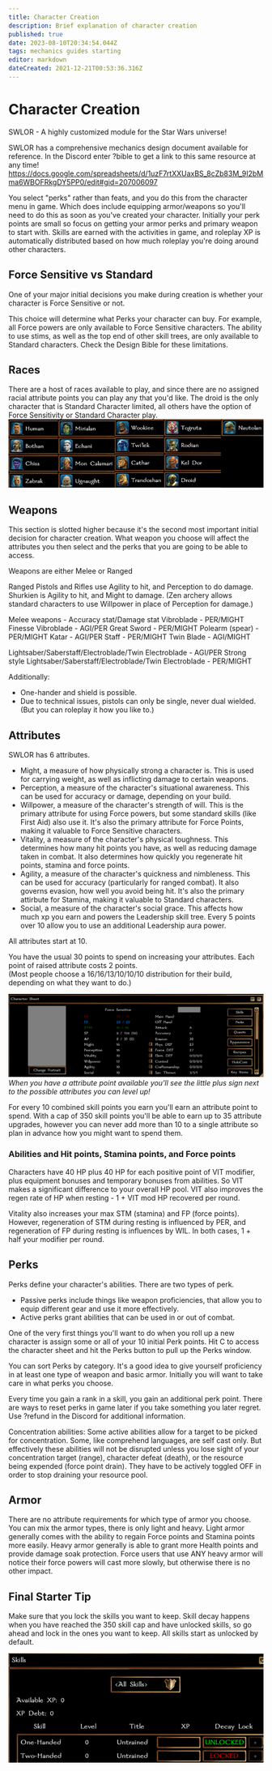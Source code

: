 ```yaml
---
title: Character Creation
description: Brief explanation of character creation
published: true
date: 2023-08-10T20:34:54.044Z
tags: mechanics guides starting
editor: markdown
dateCreated: 2021-12-21T00:53:36.316Z
---
```


# Character Creation
SWLOR - A highly customized module for the Star Wars universe!

SWLOR has a comprehensive mechanics design document available for reference. In the Discord enter ?bible to get a link to this same resource at any time!
https://docs.google.com/spreadsheets/d/1uzF7rtXXUaxBS_8cZb83M_9I2bMma6WBOFRkgDY5PP0/edit#gid=207006097

You select "perks" rather than feats, and you do this from the character menu in game. Which does include equipping armor/weapons so you'll need to do this as soon as you've created your character. Initially your perk points are small so focus on getting your armor perks and primary weapon to start with. Skills are earned with the activities in game, and roleplay XP is automatically distributed based on how much roleplay you're doing around other characters.

## Force Sensitive vs Standard
One of your major initial decisions you make during creation is whether your character is Force Sensitive or not.

This choice will determine what Perks your character can buy. For example, all Force powers are only available to Force Sensitive characters. The ability to use stims, as well as the top end of other skill trees, are only available to Standard characters. Check the Design Bible for these limitations. 

## Races
There are a host of races available to play, and since there are no assigned racial attribute points you can play any that you'd like.
The droid is the only character that is Standard Character limited, all others have the option of Force Sensitivity or Standard Character play.
![racesavail1.png](/racesavail1.png)

## Weapons
This section is slotted higher because it's the second most important initial decision for character creation. What weapon you choose will affect the attributes you then select and the perks that you are going to be able to access.

Weapons are either Melee or Ranged

Ranged
Pistols and Rifles use Agility to hit, and Perception to do damage. 
Shurkien is Agility to hit, and Might to damage.
(Zen archery allows standard characters to use Willpower in place of Perception for damage.)

Melee weapons - Accuracy stat/Damage stat
Vibroblade - PER/MIGHT
Finesse Vibroblade - AGI/PER
Great Sword - PER/MIGHT
Polearm (spear) - PER/MIGHT
Katar - AGI/PER
Staff - PER/MIGHT
Twin Blade - AGI/MIGHT

Lightsaber/Saberstaff/Electroblade/Twin Electroblade - AGI/PER
Strong style Lightsaber/Saberstaff/Electroblade/Twin Electroblade - PER/MIGHT

Additionally:
- One-hander and shield is possible.
- Due to technical issues, pistols can only be single, never dual wielded. (But you can roleplay it how you like to.)

## Attributes
SWLOR has 6 attributes.
* Might, a measure of how physically strong a character is.  This is used for carrying weight, as well as inflicting damage to certain weapons.  
* Perception, a measure of the character's situational awareness.  This can be used for accuracy or damage, depending on your build.  
* Willpower, a measure of the character's strength of will.  This is the primary attribute for using Force powers, but some standard skills (like First Aid) also use it.  It's also the primary attribute for Force Points, making it valuable to Force Sensitive characters.
* Vitality, a measure of the character's physical toughness.  This determines how many hit points you have, as well as reducing damage taken in combat.  It also determines how quickly you regenerate hit points, stamina and force points.
* Agility, a measure of the character's quickness and nimbleness.  This can be used for accuracy (particularly for ranged combat).  It also governs evasion, how well you avoid being hit.  It's also the primary attirbute for Stamina, making it valuable to Standard characters.  
* Social, a measure of the character's social grace.  This affects how much xp you earn and powers the Leadership skill tree.  Every 5 points over 10 allow you to use an additional Leadership aura power. 

All attributes start at 10.

You have the usual 30 points to spend on increasing your attributes.  Each point of raised attribute costs 2 points.  
(Most people choose a 16/16/13/10/10/10 distribution for their build, depending on what they want to do.)

![charactersheet1.png](/charactersheet1.png)
*When you have a attribute point available you'll see the little plus sign next to the possible attributes you can level up!*

For every 10 combined skill points you earn you'll earn an attribute point to spend. With a cap of 350 skill points you'll be able to earn up to 35 attribute upgrades, however you can never add more than 10 to a single attribute so plan in advance how you might want to spend them.

### Abilities and Hit points, Stamina points, and Force points
Characters have 40 HP plus 40 HP for each positive point of VIT modifier, plus equipment bonuses and temporary bonuses from abilities.  So VIT makes a significant difference to your overall HP pool.  VIT also improves the regen rate of HP when resting - 1 + VIT mod HP recovered per round.

Vitality also increases your max STM (stamina) and FP (force points). However, regeneration of STM during resting is influenced by PER, and regeneration of FP during resting is influences by WIL. In both cases, 1 + half your modifier per round. 

## Perks
Perks define your character's abilities.  There are two types of perk.
* Passive perks include things like weapon proficiencies, that allow you to equip different gear and use it more effectively.
* Active perks grant abilities that can be used in or out of combat.

One of the very first things you'll want to do when you roll up a new character is assign some or all of your 10 initial Perk points.  Hit C to access the character sheet and hit the Perks button to pull up the Perks window.

You can sort Perks by category.  It's a good idea to give yourself proficiency in at least one type of weapon and basic armor. Initially you will want to take care in what perks you choose.

Every time you gain a rank in a skill, you gain an additional perk point. There are ways to reset perks in game later if you take something you later regret. Use ?refund in the Discord for additional information. 

Concentration abilities:
Some active abilities allow for a target to be picked for concentration. Some, like comprehend languages, are self cast only. But effectively these abilities will not be disrupted unless you lose sight of your concentration target (range), character defeat (death), or the resource being expended (force point drain).
They have to be actively toggled OFF in order to stop draining your resource pool.

## Armor
There are no attribute requirements for which type of armor you choose. You can mix the armor types, there is only light and heavy.
Light armor generally comes with the ability to regain Force points and Stamina points more easily.
Heavy armor generally is able to grant more Health points and provide damage soak protection.
Force users that use ANY heavy armor will notice their force powers will cast more slowly, but otherwise there is no other impact.

## Final Starter Tip
Make sure that you lock the skills you want to keep. Skill decay happens when you have reached the 350 skill cap and have unlocked skills, so go ahead and lock in the ones you want to keep. All skills start as unlocked by default.

![skillbar1.png](/skillbar1.png)